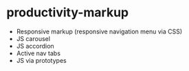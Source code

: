 # productivity-markup

* Responsive markup (responsive navigation menu via CSS)
* JS carousel
* JS accordion
* Active nav tabs 
* JS via prototypes 